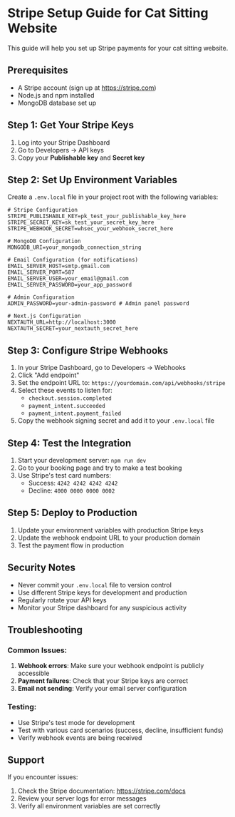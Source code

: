 # Stripe Setup Guide for Cat Sitting Website

This guide will help you set up Stripe payments for your cat sitting website.

## Prerequisites

- A Stripe account (sign up at https://stripe.com)
- Node.js and npm installed
- MongoDB database set up

## Step 1: Get Your Stripe Keys

1. Log into your Stripe Dashboard
2. Go to Developers → API keys
3. Copy your **Publishable key** and **Secret key**

## Step 2: Set Up Environment Variables

Create a `.env.local` file in your project root with the following variables:

```env
# Stripe Configuration
STRIPE_PUBLISHABLE_KEY=pk_test_your_publishable_key_here
STRIPE_SECRET_KEY=sk_test_your_secret_key_here
STRIPE_WEBHOOK_SECRET=whsec_your_webhook_secret_here

# MongoDB Configuration
MONGODB_URI=your_mongodb_connection_string

# Email Configuration (for notifications)
EMAIL_SERVER_HOST=smtp.gmail.com
EMAIL_SERVER_PORT=587
EMAIL_SERVER_USER=your_email@gmail.com
EMAIL_SERVER_PASSWORD=your_app_password

# Admin Configuration
ADMIN_PASSWORD=your-admin-password # Admin panel password

# Next.js Configuration
NEXTAUTH_URL=http://localhost:3000
NEXTAUTH_SECRET=your_nextauth_secret_here
```

## Step 3: Configure Stripe Webhooks

1. In your Stripe Dashboard, go to Developers → Webhooks
2. Click "Add endpoint"
3. Set the endpoint URL to: `https://yourdomain.com/api/webhooks/stripe`
4. Select these events to listen for:
   - `checkout.session.completed`
   - `payment_intent.succeeded`
   - `payment_intent.payment_failed`
5. Copy the webhook signing secret and add it to your `.env.local` file

## Step 4: Test the Integration

1. Start your development server: `npm run dev`
2. Go to your booking page and try to make a test booking
3. Use Stripe's test card numbers:
   - Success: `4242 4242 4242 4242`
   - Decline: `4000 0000 0000 0002`

## Step 5: Deploy to Production

1. Update your environment variables with production Stripe keys
2. Update the webhook endpoint URL to your production domain
3. Test the payment flow in production

## Security Notes

- Never commit your `.env.local` file to version control
- Use different Stripe keys for development and production
- Regularly rotate your API keys
- Monitor your Stripe dashboard for any suspicious activity

## Troubleshooting

### Common Issues:

1. **Webhook errors**: Make sure your webhook endpoint is publicly accessible
2. **Payment failures**: Check that your Stripe keys are correct
3. **Email not sending**: Verify your email server configuration

### Testing:

- Use Stripe's test mode for development
- Test with various card scenarios (success, decline, insufficient funds)
- Verify webhook events are being received

## Support

If you encounter issues:
1. Check the Stripe documentation: https://stripe.com/docs
2. Review your server logs for error messages
3. Verify all environment variables are set correctly
